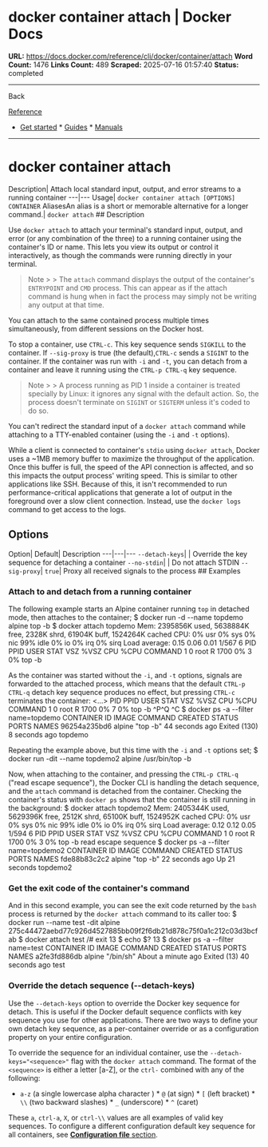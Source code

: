 # docker container attach | Docker Docs

**URL:** https://docs.docker.com/reference/cli/docker/container/attach
**Word Count:** 1476
**Links Count:** 489
**Scraped:** 2025-07-16 01:57:40
**Status:** completed

---

Back

[Reference](https://docs.docker.com/reference/)

  * [Get started](https://docs.docker.com/get-started/)   * [Guides](https://docs.docker.com/guides/)   * [Manuals](https://docs.docker.com/manuals/)

* * *

# docker container attach

Description| Attach local standard input, output, and error streams to a running container   ---|---   Usage| `docker container attach [OPTIONS] CONTAINER`   AliasesAn alias is a short or memorable alternative for a longer command.| `docker attach`      ## Description

Use `docker attach` to attach your terminal's standard input, output, and error \(or any combination of the three\) to a running container using the container's ID or name. This lets you view its output or control it interactively, as though the commands were running directly in your terminal.

> Note >  > The `attach` command displays the output of the container's `ENTRYPOINT` and `CMD` process. This can appear as if the attach command is hung when in fact the process may simply not be writing any output at that time.

You can attach to the same contained process multiple times simultaneously, from different sessions on the Docker host.

To stop a container, use `CTRL-c`. This key sequence sends `SIGKILL` to the container. If `--sig-proxy` is true \(the default\),`CTRL-c` sends a `SIGINT` to the container. If the container was run with `-i` and `-t`, you can detach from a container and leave it running using the `CTRL-p CTRL-q` key sequence.

> Note >  > A process running as PID 1 inside a container is treated specially by Linux: it ignores any signal with the default action. So, the process doesn't terminate on `SIGINT` or `SIGTERM` unless it's coded to do so.

You can't redirect the standard input of a `docker attach` command while attaching to a TTY-enabled container \(using the `-i` and `-t` options\).

While a client is connected to container's `stdio` using `docker attach`, Docker uses a ~1MB memory buffer to maximize the throughput of the application. Once this buffer is full, the speed of the API connection is affected, and so this impacts the output process' writing speed. This is similar to other applications like SSH. Because of this, it isn't recommended to run performance-critical applications that generate a lot of output in the foreground over a slow client connection. Instead, use the `docker logs` command to get access to the logs.

## Options

Option| Default| Description   ---|---|---   `--detach-keys`| | Override the key sequence for detaching a container   `--no-stdin`| | Do not attach STDIN   `--sig-proxy`| `true`| Proxy all received signals to the process      ## Examples

### Attach to and detach from a running container

The following example starts an Alpine container running `top` in detached mode, then attaches to the container;               $ docker run -d --name topdemo alpine top -b          $ docker attach topdemo          Mem: 2395856K used, 5638884K free, 2328K shrd, 61904K buff, 1524264K cached     CPU:   0% usr   0% sys   0% nic  99% idle   0% io   0% irq   0% sirq     Load average: 0.15 0.06 0.01 1/567 6       PID  PPID USER     STAT   VSZ %VSZ CPU %CPU COMMAND         1     0 root     R     1700   0%   3   0% top -b     

As the container was started without the `-i`, and `-t` options, signals are forwarded to the attached process, which means that the default `CTRL-p CTRL-q` detach key sequence produces no effect, but pressing `CTRL-c` terminates the container:               <...>       PID  PPID USER     STAT   VSZ %VSZ CPU %CPU COMMAND         1     0 root     R     1700   0%   7   0% top -b     ^P^Q     ^C          $ docker ps -a --filter name=topdemo          CONTAINER ID   IMAGE     COMMAND    CREATED          STATUS                       PORTS     NAMES     96254a235bd6   alpine    "top -b"   44 seconds ago   Exited (130) 8 seconds ago             topdemo     

Repeating the example above, but this time with the `-i` and `-t` options set;               $ docker run -dit --name topdemo2 alpine /usr/bin/top -b     

Now, when attaching to the container, and pressing the `CTRL-p CTRL-q` \("read escape sequence"\), the Docker CLI is handling the detach sequence, and the `attach` command is detached from the container. Checking the container's status with `docker ps` shows that the container is still running in the background:               $ docker attach topdemo2          Mem: 2405344K used, 5629396K free, 2512K shrd, 65100K buff, 1524952K cached     CPU:   0% usr   0% sys   0% nic  99% idle   0% io   0% irq   0% sirq     Load average: 0.12 0.12 0.05 1/594 6       PID  PPID USER     STAT   VSZ %VSZ CPU %CPU COMMAND         1     0 root     R     1700   0%   3   0% top -b     read escape sequence          $ docker ps -a --filter name=topdemo2          CONTAINER ID   IMAGE     COMMAND    CREATED          STATUS          PORTS     NAMES     fde88b83c2c2   alpine    "top -b"   22 seconds ago   Up 21 seconds             topdemo2     

### Get the exit code of the container's command

And in this second example, you can see the exit code returned by the `bash` process is returned by the `docker attach` command to its caller too:               $ docker run --name test -dit alpine     275c44472aebd77c926d4527885bb09f2f6db21d878c75f0a1c212c03d3bcfab          $ docker attach test     /# exit 13          $ echo $?     13          $ docker ps -a --filter name=test          CONTAINER ID   IMAGE     COMMAND     CREATED              STATUS                       PORTS     NAMES     a2fe3fd886db   alpine    "/bin/sh"   About a minute ago   Exited (13) 40 seconds ago             test     

### Override the detach sequence \(--detach-keys\)

Use the `--detach-keys` option to override the Docker key sequence for detach. This is useful if the Docker default sequence conflicts with key sequence you use for other applications. There are two ways to define your own detach key sequence, as a per-container override or as a configuration property on your entire configuration.

To override the sequence for an individual container, use the `--detach-keys="<sequence>"` flag with the `docker attach` command. The format of the `<sequence>` is either a letter \[a-Z\], or the `ctrl-` combined with any of the following:

  * `a-z` \(a single lowercase alpha character \)   * `@` \(at sign\)   * `[` \(left bracket\)   * `\\` \(two backward slashes\)   * `_` \(underscore\)   * `^` \(caret\)

These `a`, `ctrl-a`, `X`, or `ctrl-\\` values are all examples of valid key sequences. To configure a different configuration default key sequence for all containers, see [**Configuration file** section](https://docs.docker.com/reference/cli/docker/#configuration-files).
